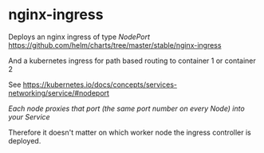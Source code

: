 # nginx-ingress

Deploys an nginx ingress of type _NodePort_
https://github.com/helm/charts/tree/master/stable/nginx-ingress

And a kubernetes ingress for path based routing to container 1 or container 2


See https://kubernetes.io/docs/concepts/services-networking/service/#nodeport

*Each node proxies that port (the same port number on every Node) into your Service*

Therefore it doesn't matter on which worker node the ingress controller is deployed.
